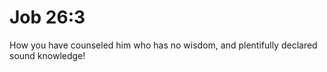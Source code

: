 # Job 26:3

How you have counseled him who has no wisdom, and plentifully declared sound knowledge!
